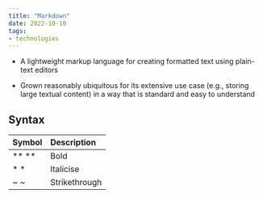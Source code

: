 ```yaml
---
title: "Markdown"
date: 2022-10-10
tags:
- technologies
---
```


* A lightweight markup language for creating formatted text using plain-text editors
- Grown reasonably ubiquitous for its extensive use case (e.g., storing large textual content) in a way that is standard and easy to understand

## Syntax

| Symbol | Description |
|:-------|:------------|
| ** **  | Bold        |
| * *    | Italicise   |
| ~ ~    | Strikethrough |
